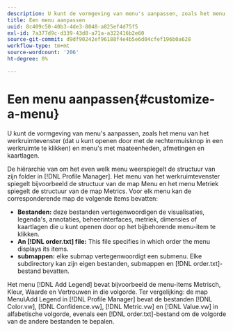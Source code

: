 ```yaml
---
description: U kunt de vormgeving van menu's aanpassen, zoals het menu van het werkruimtevenster (dat u kunt openen door met de rechtermuisknop in een werkruimte te klikken) en menu's met maateenheden, afmetingen en kaartlagen.
title: Een menu aanpassen
uuid: 8c409c50-40b3-4de3-8048-a825ef4d75f5
exl-id: 7a377d9c-d339-43d8-a71a-a322416b2e60
source-git-commit: d9df90242ef96188f4e4b5e6d04cfef196b0a628
workflow-type: tm+mt
source-wordcount: '206'
ht-degree: 0%

---
```


# Een menu aanpassen{#customize-a-menu}

U kunt de vormgeving van menu&#39;s aanpassen, zoals het menu van het werkruimtevenster (dat u kunt openen door met de rechtermuisknop in een werkruimte te klikken) en menu&#39;s met maateenheden, afmetingen en kaartlagen.

De hiërarchie van om het even welk menu weerspiegelt de structuur van zijn folder in [!DNL Profile Manager]. Het menu van het werkruimtevenster spiegelt bijvoorbeeld de structuur van de map Menu en het menu Metriek spiegelt de structuur van de map Metrics. Voor elk menu kan de corresponderende map de volgende items bevatten:

* **Bestanden:** deze bestanden vertegenwoordigen de visualisaties, legenda&#39;s, annotaties, beheerinterfaces, metriek, dimensies of kaartlagen die u kunt openen door op het bijbehorende menu-item te klikken.
* **An  [!DNL order.txt] file:** This file specifies in which order the menu displays its items.
* **submappen:** elke submap vertegenwoordigt een submenu. Elke subdirectory kan zijn eigen bestanden, submappen en [!DNL order.txt]-bestand bevatten.

Het menu [!DNL Add Legend] bevat bijvoorbeeld de menu-items Metrisch, Kleur, Waarde en Vertrouwen in die volgorde. Ter vergelijking: de map Menu\Add Legend in [!DNL Profile Manager] bevat de bestanden [!DNL Color.vw], [!DNL Confidence.vw], [!DNL Metric.vw] en [!DNL Value.vw] in alfabetische volgorde, evenals een [!DNL order.txt]-bestand om de volgorde van de andere bestanden te bepalen.
